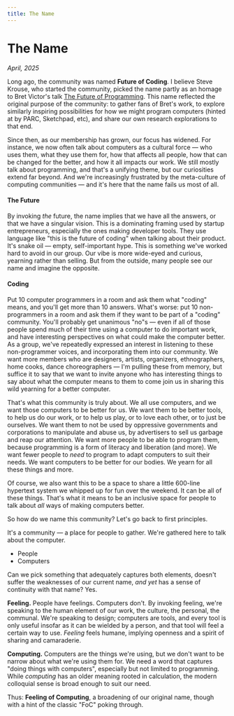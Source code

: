 ```yaml
---
title: The Name
---
```


# The Name
*April, 2025*

Long ago, the community was named **Future of Coding**. I believe Steve Krouse, who started the community, picked the name partly as an homage to Bret Victor's talk [The Future of Programming](https://worrydream.com/dbx/). This name reflected the original purpose of the community: to gather fans of Bret's work, to explore similarly inspiring possibilities for how we might program computers (hinted at by PARC, Sketchpad, etc), and share our own research explorations to that end.

Since then, as our membership has grown, our focus has widened. For instance, we now often talk about computers as a cultural force — who uses them, what they use them for, how that affects all people, how that can be changed for the better, and how it all impacts our work. We still mostly talk about programming, and that's a unifying theme, but our curiosities extend far beyond. And we're increasingly frustrated by the meta-culture of computing communities — and it's here that the name fails us most of all.

#### The Future
By invoking *the* future, the name implies that we have all the answers, or that we have a singular vision. This is a dominating framing used by startup entrepreneurs, especially the ones making developer tools. They use language like "this is the future of coding" when talking about their product. It's snake oil — empty, self-important hype. This is something we've worked hard to avoid in our group. Our vibe is more wide-eyed and curious, yearning rather than selling. But from the outside, many people see our name and imagine the opposite.

#### Coding
Put 10 computer programmers in a room and ask them what "coding" means, and you'll get more than 10 answers. What's worse: put 10 non-programmers in a room and ask them if they want to be part of a "coding" community. You'll probably get unanimous "no"s — even if all of those people spend much of their time using a computer to do important work, and have interesting perspectives on what could make the computer better. As a group, we've repeatedly expressed an interest in listening to these non-programmer voices, and incorporating them into our community. We want more members who are designers, artists, organizers, ethnographers, home cooks, dance choreographers — I'm pulling these from memory, but suffice it to say that we want to invite anyone who has interesting things to say about what the computer means to them to come join us in sharing this wild yearning for a better computer.

That's what this community is truly about. We all use computers, and we want those computers to be better for us. We want them to be better tools, to help us do our work, or to help us play, or to love each other, or to just be ourselves. We want them to not be used by oppressive governments and corporations to manipulate and abuse us, by advertisers to sell us garbage and reap our attention. We want more people to be able to program them, because programming is a form of literacy and liberation (and more). We want fewer people to *need* to program to adapt computers to suit their needs. We want computers to be better for our bodies. We yearn for all these things and more.

Of course, we also want this to be a space to share a little 600-line hypertext system we whipped up for fun over the weekend. It can be all of these things. That's what it means to be an inclusive space for people to talk about *all* ways of making computers better.

So how do we name this community? Let's go back to first principles.

It's a community — a place for people to gather. We're gathered here to talk about the computer.

* People
* Computers

Can we pick something that adequately captures both elements, doesn't suffer the weaknesses of our current name, *and yet* has a sense of continuity with that name? Yes.

**Feeling.** People have feelings. Computers don't. By invoking feeling, we're speaking to the human element of our work, the culture, the personal, the communal. We're speaking to design; computers are tools, and every tool is only useful insofar as it can be wielded by a person, and that tool will feel a certain way to use. *Feeling* feels humane, implying openness and a spirit of sharing and camaraderie.

**Computing.** Computers are the things we're using, but we don't want to be narrow about what we're using them for. We need a word that captures "doing things with computers", especially but not limited to programming. While *computing* has an older meaning rooted in calculation, the modern colloquial sense is broad enough to suit our need.

Thus: **Feeling of Computing**, a broadening of our original name, though with a hint of the classic "FoC" poking through.